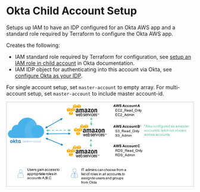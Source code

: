 # Okta Child Account Setup

Setups up IAM to have an IDP configured for an Okta AWS app and a standard role required by Terraform to configure the Okta AWS app. 

Creates the following: 
* IAM standard role required by Terraform for configuration, see [setup an IAM role in child account](https://saml-doc.okta.com/SAML_Docs/How-to-Configure-SAML-2.0-for-Amazon-Web-Service#B-step4) in Okta documentation.
* IAM IDP object for authenticating into this account via Okta, see [configure Okta as your IDP](https://saml-doc.okta.com/SAML_Docs/How-to-Configure-SAML-2.0-for-Amazon-Web-Service#A-step1).

For single account setup, set `master-account` to empty array. For multi-account setup, set `master-account` to include master account-id.
 
![multi](../../img/okta_multi_account.png)
